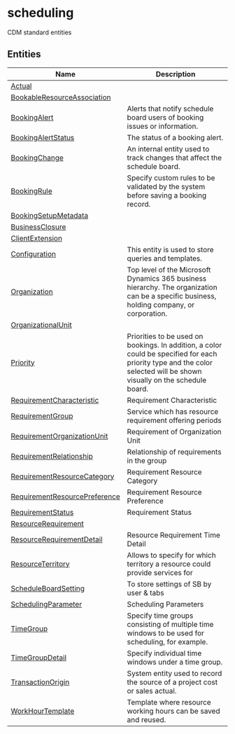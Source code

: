 
# scheduling

CDM standard entities  

## Entities

|Name|Description|
|---|---|
|[Actual](Actual.cdm.json)||
|[BookableResourceAssociation](BookableResourceAssociation.cdm.json)||
|[BookingAlert](BookingAlert.cdm.json)|Alerts that notify schedule board users of booking issues or information.|
|[BookingAlertStatus](BookingAlertStatus.cdm.json)|The status of a booking alert.|
|[BookingChange](BookingChange.cdm.json)|An internal entity used to track changes that affect the schedule board.|
|[BookingRule](BookingRule.cdm.json)|Specify custom rules to be validated by the system before saving a booking record.|
|[BookingSetupMetadata](BookingSetupMetadata.cdm.json)||
|[BusinessClosure](BusinessClosure.cdm.json)||
|[ClientExtension](ClientExtension.cdm.json)||
|[Configuration](Configuration.cdm.json)|This entity is used to store queries and templates.|
|[Organization](Organization.cdm.json)|Top level of the Microsoft Dynamics 365 business hierarchy. The organization can be a specific business, holding company, or corporation.|
|[OrganizationalUnit](OrganizationalUnit.cdm.json)||
|[Priority](Priority.cdm.json)|Priorities to be used on bookings. In addition, a color could be specified for each priority type and the color selected will be shown visually on the schedule board.|
|[RequirementCharacteristic](RequirementCharacteristic.cdm.json)|Requirement Characteristic|
|[RequirementGroup](RequirementGroup.cdm.json)|Service which has resource requirement offering periods|
|[RequirementOrganizationUnit](RequirementOrganizationUnit.cdm.json)|Requirement of Organization Unit|
|[RequirementRelationship](RequirementRelationship.cdm.json)|Relationship of requirements in the group|
|[RequirementResourceCategory](RequirementResourceCategory.cdm.json)|Requirement Resource Category|
|[RequirementResourcePreference](RequirementResourcePreference.cdm.json)|Requirement Resource Preference|
|[RequirementStatus](RequirementStatus.cdm.json)|Requirement Status|
|[ResourceRequirement](ResourceRequirement.cdm.json)||
|[ResourceRequirementDetail](ResourceRequirementDetail.cdm.json)|Resource Requirement Time Detail|
|[ResourceTerritory](ResourceTerritory.cdm.json)|Allows to specify for which territory a resource could provide services for|
|[ScheduleBoardSetting](ScheduleBoardSetting.cdm.json)|To store settings of SB by user & tabs|
|[SchedulingParameter](SchedulingParameter.cdm.json)|Scheduling Parameters|
|[TimeGroup](TimeGroup.cdm.json)|Specify time groups consisting of multiple time windows to be used for scheduling, for example.|
|[TimeGroupDetail](TimeGroupDetail.cdm.json)|Specify individual time windows under a time group.|
|[TransactionOrigin](TransactionOrigin.cdm.json)|System entity used to record the source of a project cost or sales actual.|
|[WorkHourTemplate](WorkHourTemplate.cdm.json)|Template where resource working hours can be saved and reused.|
